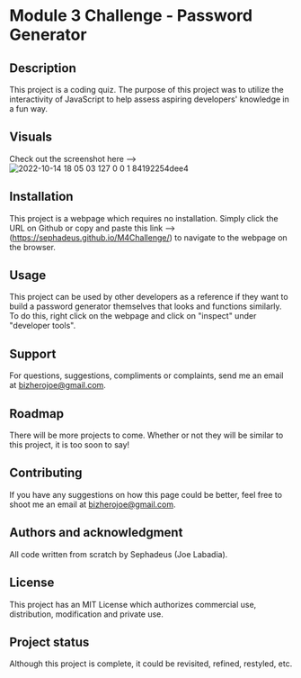 # Module 3 Challenge - Password Generator

## Description
This project is a coding quiz. The purpose of this project was to utilize the interactivity of JavaScript to help assess aspiring developers' knowledge in a fun way.

## Visuals
Check out the screenshot here --> ![2022-10-14 18 05 03 127 0 0 1 84192254dee4](https://user-images.githubusercontent.com/90430093/195951804-40be3f9d-b065-4d58-9364-d9a39c6ca22f.jpg)

## Installation
This project is a webpage which requires no installation. Simply click the URL on Github or copy and paste this link --> (https://sephadeus.github.io/M4Challenge/) to navigate to the webpage on the browser.

## Usage
This project can be used by other developers as a reference if they want to build a password generator themselves that looks and functions similarly. To do this, right click on the webpage and click on "inspect" under "developer tools".

## Support
For questions, suggestions, compliments or complaints, send me an email at bizherojoe@gmail.com.

## Roadmap
There will be more projects to come. Whether or not they will be similar to this project, it is too soon to say!

## Contributing
If you have any suggestions on how this page could be better, feel free to shoot me an email at bizherojoe@gmail.com.

## Authors and acknowledgment
All code written from scratch by Sephadeus (Joe Labadia).

## License
This project has an MIT License which authorizes commercial use, distribution, modification and private use.

## Project status
Although this project is complete, it could be revisited, refined, restyled, etc.

